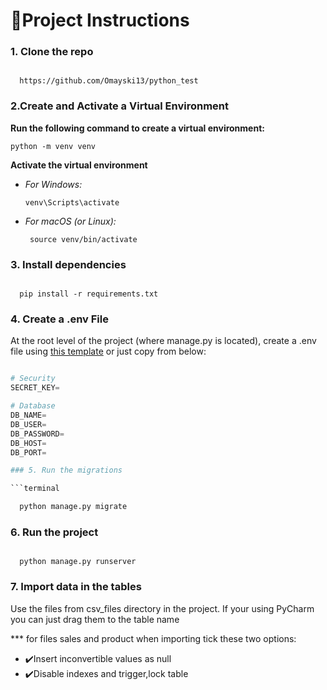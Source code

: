 
# 🚀Project Instructions

### 1. Clone the repo
   
  ```terminal

    https://github.com/Omayski13/python_test

  ```

### 2.Create and Activate a Virtual Environment
**Run the following command to create a virtual environment:**

   ```terminal
   python -m venv venv

   ```
**Activate the virtual environment**
- *For Windows:*
   ```
   venv\Scripts\activate
   ```

- *For macOS (or Linux):*
  ```
   source venv/bin/activate
   ```

### 3. Install dependencies
 
   ```terminal
   
     pip install -r requirements.txt
  
   ```

### 4. Create a .env File
At the root level of the project (where manage.py is located), create a .env file using [this template](https://github.com/Omayski13/python_test/blob/main/interview_test/.env_template) or just copy from below:

  ```py

# Security
SECRET_KEY=

# Database
DB_NAME=
DB_USER=
DB_PASSWORD=
DB_HOST=
DB_PORT=

### 5. Run the migrations

  ```terminal

    python manage.py migrate

  ```

### 6. Run the project

  ```terminal

    python manage.py runserver

  ```

### 7. Import data in the tables
Use the files from csv_files directory in the project.
If your using PyCharm you can just drag them to the table name

*** for files sales and product when importing tick these two options:
- ✔️Insert inconvertible values as null
- ✔️Disable indexes and trigger,lock table
